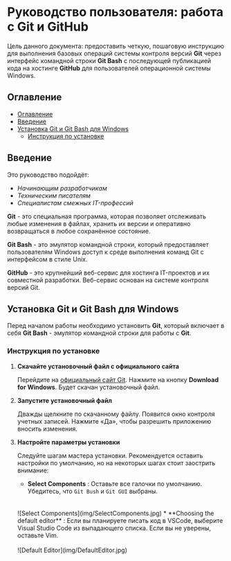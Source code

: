 # Руководство пользователя: работа с Git и GitHub

Цель данного документа: предоставить четкую, пошаговую инструкцию для выполнения базовых операций системы контроля версий **Git** через интерфейс командной строки **Git Bash** с последующей публикацией кода на хостинге **GitHub** для пользователей операционной системы Windows.

## Оглавление

- [Оглавление](#оглавление)
- [Введение](#введение)
- [Установка Git и Git Bash для Windows](#установка-git-и-git-bash-для-windows)
  - [Инструкция по установке](#инструкция-по-установке)

## Введение

Это руководство подойдёт:

* *Начинающим разработчикам*
* *Техническим писателям*
* *Специалистам смежных IT-профессий*

**Git** - это специальная программа, которая позволяет отслеживать любые изменения в файлах, хранить их версии и оперативно возвращаться в любое сохранённое состояние.

**Git Bash** - это эмулятор командной строки, который предоставляет пользователям Windows доступ к среде выполнения команд Git  с интерфейсом в стиле Unix.

**GitHub** - это крупнейший веб-сервис для хостинга IT-проектов и их совместной разработки. Веб-сервис основан на системе контроля версий Git.

## Установка Git и Git Bash для Windows

Перед началом работы необходимо установить **Git**, который включает в себя **Git Bash** - эмулятор командной строки для работы с **Git**.

### Инструкция по установке

1. **Скачайте установочный файл с официального сайта**<br>
   
    Перейдите на [официальный сайт Git](https://git-scm.com/). Нажмите на кнопку **Download for Windows**. Будет скачан установочный файл.

2. **Запустите установочный файл**</br>
   
   Дважды щелкните по скачанному файлу. Появится окно контроля учетных записей. Нажмите «Да», чтобы разрешить приложению вносить изменения.

3. **Настройте параметры установки**

    Следуйте шагам мастера установки. Рекомендуется оставить настройки по умолчанию, но на некоторых шагах стоит заострить внимание:
    * **Select Components** : Оставьте все галочки по умолчанию. Убедитесь, что `Git Bush` и `Git GUI` выбраны.
    </br>
    </br>
    ![Select Components](img/SelectComponents.jpg)
    * **Choosing the default editor** : Если вы планируете писать код в VSCode, выберите Visual Studio Code из выпадающего списка. Если вы не уверены, оставьте Vim.
    </br>
    </br> 
    ![Default Editor](img/DefaultEditor.jpg)

  

   